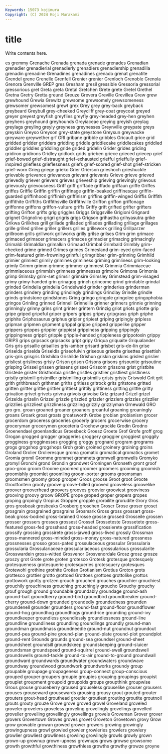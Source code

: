 ```yaml
---
Keywords: 15073 kojimura
Copyright: (C) 2024 Koji Murakami
---
```


# title

Write contents here.



es gremmy Grenache Grenada
grenada grenade grenades Grenadian grenadier grenadierial grenadierly grenadiers grenadiership grenadilla
grenadin grenadine Grenadines grenadines grenado grenat grenatite Grendel grene Grenelle
Grenfell Grenier grenier Grenloch Grenoble Grenola Grenora Grenville GREP gres
Gresham gresil gressible Gressoria gressorial gressorious gret Greta greta Gretal
Gretchen Grete grete Gretel Grethel Gretna Gretry Gretta greund Greuze
Grevera Greville Grevillea Grew grew grewhound Grewia Grewitz grewsome grewsomely
grewsomeness grewsomer grewsomest grewt grex Grey grey grey-back greyback greybeard
Greybull grey-cheeked Greycliff grey-coat greycoat greyed greyer greyest greyfish greyflies
greyfly grey-headed grey-hen greyhen greyhens greyhound greyhounds Greyiaceae greying greyish
greylag greylags greyling greyly greyness greynesses Greynville greypate greys greyskin
Greyso Greyson grey-state greystone Greysun greywacke greyware greywether grf GRI
gribane gribble gribbles Gricault grice grid gridded gridder gridders gridding
griddle griddlecake griddlecakes griddled griddler griddles griddling gride grided gridelin
Grider grides griding gridiron gridirons Gridley gridlock grids grieben griece
grieced griecep grief grief-bowed grief-distraught grief-exhausted griefful grieffully grief-inspired griefless
grieflessness griefs grief-scored grief-shot grief-stricken grief-worn Grieg griege grieko Grier
Grierson grieshoch grieshuckle grievable grievance grievances grievant grievants Grieve grieve
grieved grievedly griever grievers grieves grieveship grieving grievingly grievous grievously
grievousness Griff griff griffade griffado griffaun griffe Griffes griffes Griffie
Griffin griffin griffinage griffin-beaked griffinesque griffin-guarded griffinhood griffinish griffinism griffins
griffin-winged Griffis Griffith griffithite Griffiths Griffithsville Griffithville Griffon griffon griffonage
griffonne griffons griffon-vulture griffs Griffy grift grifted grifter grifters grifting
Grifton grifts grig griggles Griggs Griggsville Grigioni Grignard grignet Grignolino
grigri grigris grigs Grigson grihastha grihyasutra grike Grikwa Grilikhes grill
grillade grilladed grillades grillading grillage grillages grille grilled grillee griller
grillers grilles grillework grilling Grillparzer grillroom grills grillwork grillworks grilly
grilse grilses Grim grim grimace grimaced grimacer grimacers grimaces grimacier
grimacing grimacingly Grimaldi Grimaldian grimalkin Grimaud Grimbal Grimbald Grimbly grim-cheeked
grime grimed Grimes grimes Grimesland grim-eyed grim-faced grim-featured grim-frowning grimful
grimgribber grim-grinning Grimhild grimier grimiest grimily grimines griminess griming grimliness
grim-looking grimly Grimm grimm grimme grimmer grimmest Grimmia Grimmiaceae grimmiaceous
grimmish grimness grimnesses grimoire Grimona Grimonia grimp Grimsby grim-set grimsir
grimsire Grimsley Grimstead grim-visaged grimy grimy-handed grin grinagog grinch grincome
grind grindable grindal grinded Grindelia grindelia Grindelwald grinder grinderies grinderman
grinders grindery grinding grindingly grindings Grindlay Grindle grindle grinds grindstone
grindstones Gring gringo gringole gringolee gringophobia gringos Grinling grinned Grinnell
Grinnellia grinner grinners grinnie grinning grinningly grinny grins grint grinter
grintern Grinzig griot griots griotte grip gripe griped gripeful griper
gripers gripes gripey gripgrass griph griphe griphite Griphosaurus griphus gripier
gripiest griping gripingly gripless gripman gripmen gripment grippal grippe gripped
grippelike gripper grippers grippes grippier grippiest grippiness gripping grippingly grippingness
grippit gripple gripple-handed grippleness grippotoxin grippy GRIPS grips gripsack gripsacks
gript gripy Griqua griquaite Griqualander Gris gris grisaille grisailles gris-amber
grisard grisbet gris-de-lin grise Griselda griselda Griseldis griseofulvin griseous grisette
grisettes grisettish gris-gris grisgris Grishilda Grishilde Grishun griskin griskins grisled
grislier grisliest grisliness grisly Grison grison Grisons grisons grisounite grisoutine
grisping Grissel grissen grissens grisset Grissom grissons grist gristbite Gristede
grister Gristhorbia gristle gristles gristlier gristliest gristliness gristly gristmill gristmiller
gristmilling gristmills grists gristy Griswold Grit grit grith grithbreach grithman
griths gritless gritrock grits gritstone gritted gritten gritter grittie grittier
grittiest grittily grittiness gritting grittle gritty grivation grivet grivets grivna
grivois grivoise Griz grizard Grizel grizel Grizelda grizelin Grizzel grizzle
grizzled grizzler grizzlers grizzles grizzlier grizzlies grizzliest grizzliness grizzling grizzly
grizzlyman Grnewald GRO gro gro. groan groaned groaner groaners groanful
groaning groaningly groans Groark groat groats groatsworth Grobe grobian grobianism
grocer grocerdom groceress groceries grocerly grocers grocerwise grocery groceryman grocerymen
groceteria Grochow grockle Grodin Grodno Groenendael groenlandicus Groesbeck Groesz Groete
Grof Grofe groff grog Grogan grogged grogger groggeries groggery groggier
groggiest groggily grogginess grogginesses grogging groggy grognard grogram grograms grogs
grogshop grogshops Groh groin groined groinery groining groins Groland Grolier
Grolieresque groma gromatic gromatical gromatics gromet Gromia gromil Gromme grommet
grommets gromwell gromwells Gromyko gromyl Gronchi grond Grondin grondwet Groningen
Gronseth gront groof groo-groo groom Groome groomed groomer groomers grooming
groomish groomishly groomlet groomling groom-porter grooms groomsman groomsmen groomy groop
grooper Groos groose Groot groot Groote Grootfontein grooty groove groove-billed
grooved grooveless groovelike groover grooverhead groovers grooves groovier grooviest grooviness
grooving groovy groow GROPE grope groped groper gropers gropes groping
gropingly Gropius Gropper gropple groroilite grorudite Grory Gros gros grosbeak
grosbeaks Grosberg groschen Groscr Grose groser groset grosgrain grosgrained grosgrains
Grosmark Gross gross grossart gross-beak gross-bodied gross-brained Grosse grosse grossed
Grosseile grossen grosser grossers grosses grossest Grosset Grosseteste Grossetete gross-featured
gross-fed grosshead gross-headed grossierete grossification grossify grossing grossirete gross-jawed gross-lived
grossly Grossman gross-mannered gross-minded gross-money gross-natured grossness grossnesses grosso gross-pated
grossulaceous grossular Grossularia grossularia Grossulariaceae grossulariaceous grossularious grossularite Grosswardein gross-witted
Grosvenor Grosvenordale Grosz grosz grosze groszy grot Grote grote groten
grotesco Grotesk grotesque grotesquely grotesqueness grotesquerie grotesqueries grotesquery grotesques Grotewohl
grothine grothite Grotian Grotianism Grotius Groton grots grottesco grottier grotto
grottoed Grottoes grottoes grottolike grottos grottowork grotty grotzen grouch grouched
grouches grouchier grouchiest grouchily grouchiness grouching grouchingly groucho Grouchy grouchy
grouf grough ground groundable groundably groundage ground-ash ground-bait groundberry ground-bird
groundbird groundbreaker ground-cherry ground-down grounded groundedly groundedness grounden groundenell grounder
grounders ground-fast ground-floor groundflower ground-hog groundhog groundhogs ground-ice grounding ground-ivy
groundkeeper groundless groundlessly groundlessness ground-line groundline groundliness groundling groundlings groundly
ground-man groundman groundmass groundneedle ground-nut groundnut groundout ground-pea ground-pine ground-plan
ground-plate ground-plot groundplot ground-rent Grounds grounds ground-sea groundsel ground-sheet groundsheet
groundsill groundskeep groundskeeping ground-sluicer groundsman groundspeed ground-squirrel ground-swell groundswell groundswells
ground-tackle ground-to-air ground-to-ground groundwall groundward groundwards groundwater groundwaters groundwave groundway
groundwood groundwork groundworks groundy group groupable groupage groupageness group-connect group-conscious
grouped grouper groupers groupie groupies grouping groupings groupist grouplet groupment
groupoid groupoids groups groupthink groupwise Grous grouse grouseberry groused grouseless
grouselike grouser grousers grouses grouseward grousewards grousing grousy grout grouted
grouter grouters grout-head grouthead groutier groutiest grouting groutite groutnoll grouts
grouty grouze Grove grove groved grovel Groveland groveled groveler grovelers
groveless groveling grovelingly grovelings grovelled groveller grovelling grovellingly grovellings grovels
Groveman Grover grover grovers Grovertown Groves groves grovet Groveton Grovetown
grovy Grow grow growable growan growed grower growers growing growingly
growingupness growl growled growler growleries growlers growlery growlier growliest growliness
growling growlingly growls growly grown grown-up grownup grown-upness grownups grows
growse growsome growth growthful growthiness growthless growths growthy growze groyne
